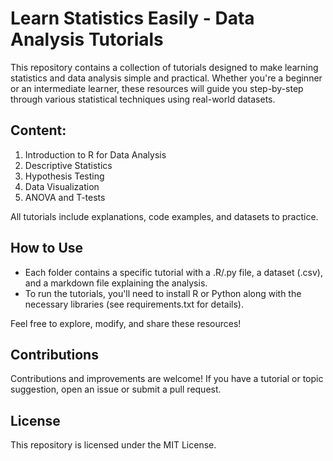 # Learn Statistics Easily - Data Analysis Tutorials

This repository contains a collection of tutorials designed to make learning statistics and data analysis simple and practical. Whether you're a beginner or an intermediate learner, these resources will guide you step-by-step through various statistical techniques using real-world datasets.

## Content:
1. Introduction to R for Data Analysis
2. Descriptive Statistics
3. Hypothesis Testing
5. Data Visualization
6. ANOVA and T-tests

All tutorials include explanations, code examples, and datasets to practice.

## How to Use
- Each folder contains a specific tutorial with a .R/.py file, a dataset (.csv), and a markdown file explaining the analysis.
- To run the tutorials, you'll need to install R or Python along with the necessary libraries (see requirements.txt for details).

Feel free to explore, modify, and share these resources!

## Contributions
Contributions and improvements are welcome! If you have a tutorial or topic suggestion, open an issue or submit a pull request.

## License
This repository is licensed under the MIT License.
